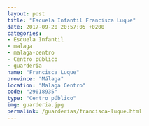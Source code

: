 ```yaml
---
layout: post
title: "Escuela Infantil Francisca Luque"
date: 2017-09-20 20:57:05 +0200
categories:
- Escuela Infantil
- malaga
- malaga-centro
- Centro público
- guarderia
name: "Francisca Luque"
province: "Málaga"
location: "Malaga Centro"
code: "29018935"
type: "Centro público"
img: guarderia.jpg
permalink: /guarderias/francisca-luque.html
---
```

